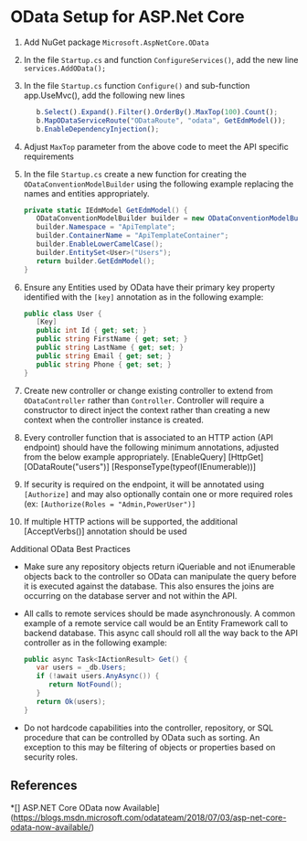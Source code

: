 # OData Setup for ASP.Net Core

1. Add NuGet package `Microsoft.AspNetCore.OData`
2. In the file `Startup.cs` and function `ConfigureServices()`, add the new line `services.AddOData();`
3. In the file `Startup.cs` function `Configure()` and sub-function app.UseMvc(), add the following new lines

   ```javascript
      b.Select().Expand().Filter().OrderBy().MaxTop(100).Count();
      b.MapODataServiceRoute("ODataRoute", "odata", GetEdmModel());
      b.EnableDependencyInjection();
   ```

4. Adjust `MaxTop` parameter from the above code to meet the API specific requirements
5. In the file `Startup.cs` create a new function for creating the `ODataConventionModelBuilder` using the following example replacing the names and entities appropriately.

   ```cs
   private static IEdmModel GetEdmModel() {
      ODataConventionModelBuilder builder = new ODataConventionModelBuilder();
      builder.Namespace = "ApiTemplate";
      builder.ContainerName = "ApiTemplateContainer";
      builder.EnableLowerCamelCase();
      builder.EntitySet<User>("Users");
      return builder.GetEdmModel();
   }
   ```

6. Ensure any Entities used by OData have their primary key property identified with the `[key]` annotation as in the following example:

   ```cs
   public class User {
      [Key]
      public int Id { get; set; }
      public string FirstName { get; set; }
      public string LastName { get; set; }
      public string Email { get; set; }
      public string Phone { get; set; }
   }
   ```

7. Create new controller or change existing controller to extend from `ODataController` rather than `Controller`.  Controller will require a constructor to direct inject the context rather than creating a new context when the controller instance is created.
8. Every controller function that is associated to an HTTP action (API endpoint) should have the following minimum annotations, adjusted from the below example appropriately.
        [EnableQuery]
        [HttpGet]
        [ODataRoute("users")]
        [ResponseType(typeof(IEnumerable<User>))]
9. If security is required on the endpoint, it will be annotated using `[Authorize]` and may also optionally contain one or more required roles (ex: `[Authorize(Roles = "Admin,PowerUser")]`
10. If multiple HTTP actions will be supported, the additional [AcceptVerbs()] annotation should be used

Additional OData Best Practices
* Make sure any repository objects return iQueriable and not iEnumerable objects back to the controller so OData can manipulate the query before it is executed against the database.  This also ensures the joins are occurring on the database server and not within the API.
* All calls to remote services should be made asynchronously.  A common example of a remote service call would be an Entity Framework call to backend database.  This async call should roll all the way back to the API controller as in the following example:

   ```cs
   public async Task<IActionResult> Get() {
      var users = _db.Users;
      if (!await users.AnyAsync()) {
         return NotFound();
      }
      return Ok(users);
   }
   ```

* Do not hardcode capabilities into the controller, repository, or SQL procedure that can be controlled by OData such as sorting.  An exception to this may be filtering of objects or properties based on security roles.

## References
*[] ASP.NET Core OData now Available](https://blogs.msdn.microsoft.com/odatateam/2018/07/03/asp-net-core-odata-now-available/)

